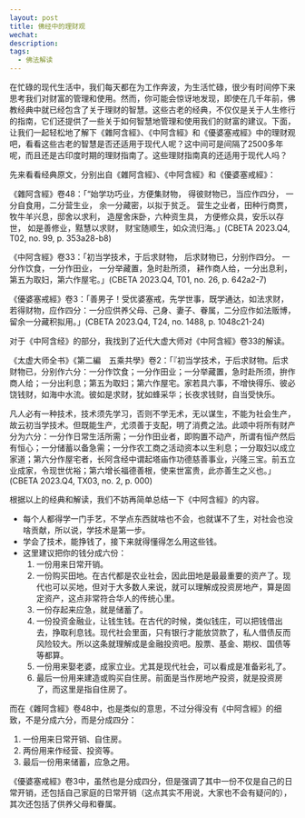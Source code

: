 ```yaml
---
layout: post
title: 佛经中的理财观
wechat: 
description:
tags:
  - 佛法解读
---
```



在忙碌的现代生活中，我们每天都在为工作奔波，为生活忙碌，很少有时间停下来思考我们对财富的管理和使用。然而，你可能会惊讶地发现，即使在几千年前，佛教经典中就已经包含了关于理财的智慧。这些古老的经典，不仅仅是关于人生修行的指南，它们还提供了一些关于如何智慧地管理和使用我们的财富的建议。下面，让我们一起轻松地了解下《雜阿含經》、《中阿含經》和《優婆塞戒經》中的理财观吧，看看这些古老的智慧是否还适用于现代人呢？这中间可是间隔了2500多年呢，而且还是古印度时期的理财指南了。这些理财指南真的还适用于现代人吗？

先来看看经典原文，分别出自《雜阿含經》、《中阿含經》和《優婆塞戒經》：

《雜阿含經》卷48：「“始学功巧业，方便集财物， 得彼财物已，当应作四分， 一分自食用，二分营生业， 余一分藏密，以拟于贫乏。 营生之业者，田种行商贾， 牧牛羊兴息，邸舍以求利， 造屋舍床卧，六种资生具， 方便修众具，安乐以存世， 如是善修业，黠慧以求财， 财宝随顺生，如众流归海。」(CBETA 2023.Q4, T02, no. 99, p. 353a28-b8)

《中阿含經》卷33：「初当学技术，于后求财物， 后求财物已，分别作四分。 一分作饮食，一分作田业， 一分举藏置，急时赴所须， 耕作商人给，一分出息利， 第五为取妇，第六作屋宅。」(CBETA 2023.Q4, T01, no. 26, p. 642a2-7)

《優婆塞戒經》卷3：「善男子！受优婆塞戒，先学世事，既学通达，如法求财，若得财物，应作四分：一分应供养父母、己身、妻子、眷属，二分应作如法贩博，留余一分藏积拟用。」(CBETA 2023.Q4, T24, no. 1488, p. 1048c21-24)

对于《中阿含经》的部分，我找到了近代大虚大师对《中阿含經》卷33的解读。

《太虚大师全书》《第二編　五乘共學》卷2：「『初当学技术，于后求财物。后求财物已，分别作六分：一分作饮食；一分作田业；一分举藏置，急时赴所须，拚作商人给；一分出利息；第五为取妇；第六作屋宅。家若具六事，不增快得乐、彼必饶钱财，如海中水流。彼如是求财，犹如蜂采华；长夜求钱财，自当受快乐。

凡人必有一种技术，技术须先学习，否则不学无术，无以谋生，不能为社会生产，故云初当学技术。但既能生产，尤须善于支配，明了消费之法。此颂中将所有财产分为六分：一分作日常生活所需；一分作田业者，即购置不动产，所谓有恒产然后有恒心；一分储蓄以备急需；一分作农工商之活动资本以生利息；一分取妇以成立家道；第六分作屋宅者，长阿含经中谓起塔庙作功德慈善事业，兴隆三宝。前五立业成家，令现世优裕；第六增长福德善根，使来世富贵，此亦善生之义也。」(CBETA 2023.Q4, TX03, no. 2, p. 000) 

根据以上的经典和解读，我们不妨再简单总结一下《中阿含經》的内容。

* 每个人都得学一门手艺，不学点东西就啥也不会，也就谋不了生，对社会也没啥贡献，所以说，学技术是第一步。
* 学会了技术，能挣钱了，接下来就得懂得怎么用这些钱。
* 这里建议把你的钱分成六份：
   1. 一份用来日常开销。
   2. 一份购买田地。在古代都是农业社会，因此田地是最最重要的资产了。现代也可以买地，但对于大多数人来说，就可以理解成投资房地产，算是固定资产，这点非常符合华人的传统心里。
   3. 一份存起来应急，就是储蓄了。
   4. 一份投资金融业，让钱生钱。在古代的时候，类似钱庄，可以把钱借出去，挣取利息钱。现代社会里面，只有银行才能放贷款了，私人借债反而风险较大。所以这条就理解成是金融投资吧。股票、基金、期权、国债等等都算。
   5. 一份用来娶老婆，成家立业。尤其是现代社会，可以看成是准备彩礼了。
   6. 最后一份用来建造或购买自住房。前面是当作房地产投资，就是投资房了，而这里是指自住房了。

而在《雜阿含經》卷48中，也是类似的意思，不过分得没有《中阿含經》的细致，不是分成六分，而是分成四分：
1. 一份用来日常开销、自住房。
2. 两份用来作经营、投资等。
3. 最后一份用来储蓄，应急之用。

《優婆塞戒經》卷3中，虽然也是分成四分，但是强调了其中一份不仅是自己的日常开销，还包括自己家庭的日常开销（这点其实不用说，大家也不会有疑问的），其次还包括了供养父母和眷属。